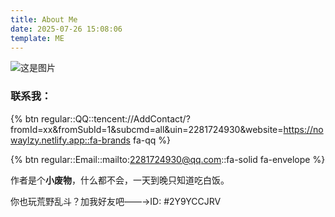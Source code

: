 ```yaml
---
title: About Me
date: 2025-07-26 15:08:06
template: ME
---
```

![这是图片](https://t.alcy.cc/fj)

### 联系我：

{% btn regular::QQ::tencent://AddContact/?fromId=xx&fromSubId=1&subcmd=all&uin=2281724930&website=https://nowaylzy.netlify.app::fa-brands fa-qq %}

{% btn regular::Email::mailto:2281724930@qq.com::fa-solid fa-envelope %}

作者是个**小废物**，什么都不会，一天到晚只知道吃白饭。

你也玩荒野乱斗？加我好友吧——→ID: #2Y9YCCJRV
